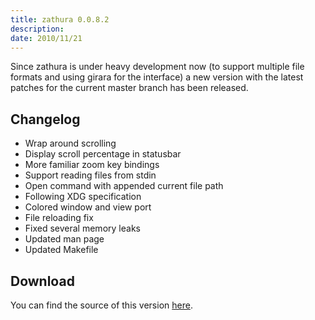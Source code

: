 ```yaml
---
title: zathura 0.0.8.2
description: 
date: 2010/11/21
---
```


Since zathura is under heavy development now (to support multiple file formats
and using girara for the interface) a new version with the latest patches for
the current master branch has been released.

## Changelog

* Wrap around scrolling
* Display scroll percentage in statusbar
* More familiar zoom key bindings
* Support reading files from stdin
* Open command with appended current file path
* Following XDG specification
* Colored window and view port
* File reloading fix
* Fixed several memory leaks
* Updated man page
* Updated Makefile

## Download
You can find the source of this version [here](/projects/zathura/download/).
